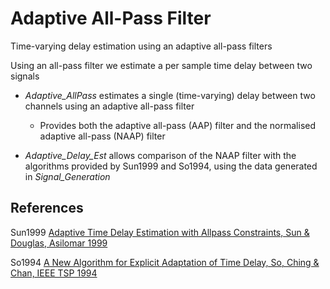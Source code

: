 # Adaptive All-Pass Filter
 Time-varying delay estimation using an adaptive all-pass filters

Using an all-pass filter we estimate a per sample time delay between two signals

- _Adaptive_AllPass_ estimates a single (time-varying) delay between two channels using an adaptive all-pass filter
   - Provides both the adaptive all-pass (AAP) filter and the normalised adaptive all-pass (NAAP) filter

- _Adaptive_Delay_Est_ allows comparison of the NAAP filter with the algorithms provided by Sun1999 and So1994, using the data generated in _Signal_Generation_

## References
 Sun1999 [Adaptive Time Delay Estimation with Allpass Constraints, Sun & Douglas, Asilomar 1999](https://doi.org/10.1109/acssc.1999.831839)
 
 So1994 [A New Algorithm for Explicit Adaptation of Time Delay, So, Ching & Chan, IEEE TSP 1994](https://doi.org/10.1109/78.298289)
